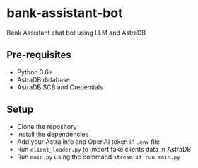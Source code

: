 # bank-assistant-bot
Bank Assistant chat bot using LLM and AstraDB

## Pre-requisites

- Python 3.6+
- AstraDB database
- AstraDB SCB and Credentials

## Setup

- Clone the repository
- Install the dependencies
- Add your Astra info and OpenAI token in `.env` file
- Run `client_loader.py` to import fake clients data in AstraDB
- Run `main.py` using the command `streamlit run main.py`
